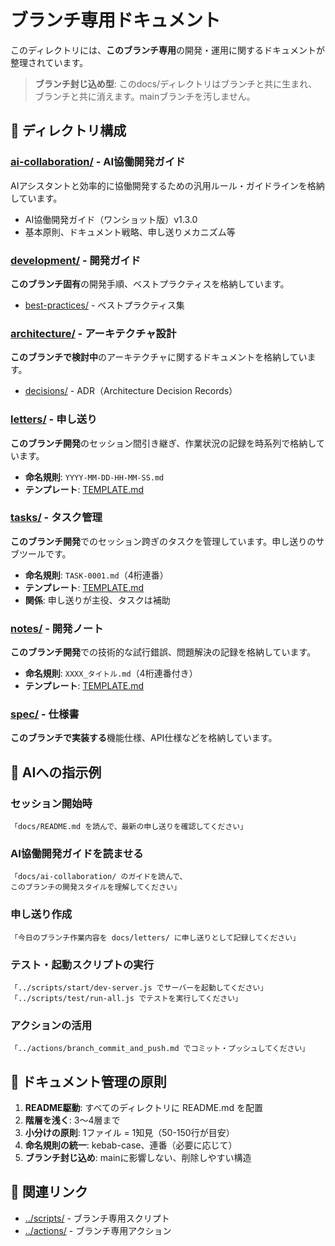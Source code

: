# ブランチ専用ドキュメント

このディレクトリには、**このブランチ専用**の開発・運用に関するドキュメントが整理されています。

> **ブランチ封じ込め型**: このdocs/ディレクトリはブランチと共に生まれ、ブランチと共に消えます。mainブランチを汚しません。

## 📂 ディレクトリ構成

### [ai-collaboration/](./ai-collaboration/) - AI協働開発ガイド
AIアシスタントと効率的に協働開発するための汎用ルール・ガイドラインを格納しています。

- AI協働開発ガイド（ワンショット版）v1.3.0
- 基本原則、ドキュメント戦略、申し送りメカニズム等

### [development/](./development/) - 開発ガイド
**このブランチ固有**の開発手順、ベストプラクティスを格納しています。

- [best-practices/](./development/best-practices/) - ベストプラクティス集

### [architecture/](./architecture/) - アーキテクチャ設計
**このブランチで検討中**のアーキテクチャに関するドキュメントを格納しています。

- [decisions/](./architecture/decisions/) - ADR（Architecture Decision Records）

### [letters/](./letters/) - 申し送り
**このブランチ開発**のセッション間引き継ぎ、作業状況の記録を時系列で格納しています。

- **命名規則**: `YYYY-MM-DD-HH-MM-SS.md`
- **テンプレート**: [TEMPLATE.md](./letters/TEMPLATE.md)

### [tasks/](./tasks/) - タスク管理
**このブランチ開発**でのセッション跨ぎのタスクを管理しています。申し送りのサブツールです。

- **命名規則**: `TASK-0001.md`（4桁連番）
- **テンプレート**: [TEMPLATE.md](./tasks/TEMPLATE.md)
- **関係**: 申し送りが主役、タスクは補助

### [notes/](./notes/) - 開発ノート
**このブランチ開発**での技術的な試行錯誤、問題解決の記録を格納しています。

- **命名規則**: `XXXX_タイトル.md`（4桁連番付き）
- **テンプレート**: [TEMPLATE.md](./notes/TEMPLATE.md)

### [spec/](./spec/) - 仕様書
**このブランチで実装する**機能仕様、API仕様などを格納しています。

## 🤖 AIへの指示例

### セッション開始時
```
「docs/README.md を読んで、最新の申し送りを確認してください」
```

### AI協働開発ガイドを読ませる
```
「docs/ai-collaboration/ のガイドを読んで、
このブランチの開発スタイルを理解してください」
```

### 申し送り作成
```
「今日のブランチ作業内容を docs/letters/ に申し送りとして記録してください」
```

### テスト・起動スクリプトの実行
```
「../scripts/start/dev-server.js でサーバーを起動してください」
「../scripts/test/run-all.js でテストを実行してください」
```

### アクションの活用
```
「../actions/branch_commit_and_push.md でコミット・プッシュしてください」
```

## 📝 ドキュメント管理の原則

1. **README駆動**: すべてのディレクトリに README.md を配置
2. **階層を浅く**: 3〜4層まで
3. **小分けの原則**: 1ファイル = 1知見（50-150行が目安）
4. **命名規則の統一**: kebab-case、連番（必要に応じて）
5. **ブランチ封じ込め**: mainに影響しない、削除しやすい構造

## 🔗 関連リンク

- [../scripts/](../scripts/) - ブランチ専用スクリプト
- [../actions/](../actions/) - ブランチ専用アクション
